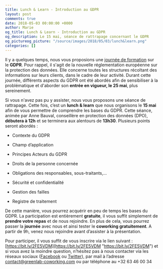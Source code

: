 ```yaml
---
title: Lunch & Learn - Introduction au GDPR
layout: post
comments: true
date: 2018-05-03 00:00:00 +0000
author: Marie
og_title: Lunch & Learn - Introduction au GDPR
og_description: Le 15 mai, séance de rattrapage concernant le GDPR
og_pictureog_picture: "/source/images/2018/05/03/lunch&learn.png"
categories: []
---
```

Il y a quelques temps, nous vous proposions une [journée de formation](http://www.greenlab-coworking.com/blog/2018/03/20/formation-sur-le-gdpr/) sur le **GDPR**. Pour rappel, il s'agit de la nouvelle réglementation européenne sur la protection des données. Elle concerne toutes les structures récoltant des informations sur leurs clients, dans le cadre de leur activité. Durant cette journée, différents aspects du GDPR ont été abordés afin de sensibiliser à la problématique et d'aborder son **entrée en vigueur, le 25 mai**, plus sereinement. 

<!--more-->

Si vous n'avez pas pu y assister, nous vous proposons une séance de rattrapage. Cette fois, c’est un **lunch & learn** que nous organisons le **15 mai** afin de vous permettre de comprendre les bases du GDPR. Cette séance, animée par Anne Bauval, conseillère en protection des données (DPO), **débutera à 12h** et se terminera aux alentours de **13h30**. Plusieurs points seront abordés :

- Contexte du GDPR

- Champ d’application

- Principes Acteurs du GDPR

- Droits de la personne concernée

- Obligations des responsables, sous-traitants,...

- Sécurité et confidentialité

- Gestion des failles

- Registre de traitement

De cette manière, vous pourrez acquérir en peu de temps les bases du GDPR. La participation est entièrement **gratuite**, il vous suffit simplement de **prendre votre repas** et de nous rejoindre. En plus de cela, vous pourrez passer la **journée** avec nous et ainsi tester le **coworking gratuitement**. A partir de 9h, venez nous rejoindre avant d’assister à la présentation. 

Pour participer, il vous suffit de vous inscrire via le lien suivant : [https://bit.ly/2FE5VDM](https://bit.ly/2FE5VDM "https://bit.ly/2FE5VDM") et si vous avez la moindre question, n’hésitez pas à nous contacter via les réseaux sociaux ([Facebook](https://www.facebook.com/GreenlabCoworking/) ou [Twitter](https://twitter.com/greenlabcowork?lang=fr)), par mail à l’adresse [contact@greenlab-coworking.com]() ou par téléphone au +32 63 46 00 34